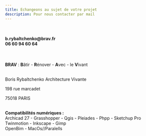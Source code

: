```yaml
---
title: Echangeons au sujet de votre projet
description: Pour nous contacter par mail
---
```

</br>
</br>
<b>b.rybaltchenko@brav.fr</b>
</br>
<b> 06 60 94 60 64 </b>
</br>
</br>
</br>
</br>
<b>BRAV</b> :   <b>B</b>âtir  -  <b>R</b>énover  -  <b>A</b>vec  -  le <b>V</b>ivant<br><br>

Boris Rybaltchenko Architecture Vivante

198 rue marcadet

75018 PARIS
</br>
</br>

<b>Compatibilités numériques : </b> </br> Archicad 27 - Grasshopper - Qgis - Pleiades - Phpp - Sketchup Pro </br> Twinmotion - Inkscape - Gimp</br> OpenBim - MacOs//Paralells </br>
